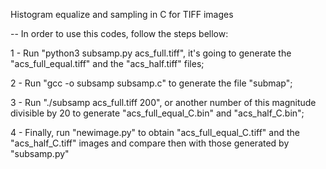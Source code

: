 Histogram equalize and sampling in C for TIFF images

-- In order to use this codes, follow the steps bellow:

1 - Run "python3 subsamp.py acs_full.tiff", it's going to generate the "acs_full_equal.tiff" and the "acs_half.tiff" files;

2 - Run "gcc -o subsamp subsamp.c" to generate the file "submap";

3 - Run "./subsamp acs_full.tiff 200", or another number of this magnitude divisible by 20 to generate "acs_full_equal_C.bin" and "acs_half_C.bin";

4 - Finally, run "newimage.py" to obtain "acs_full_equal_C.tiff" and the "acs_half_C.tiff" images and compare then with those generated by "subsamp.py"